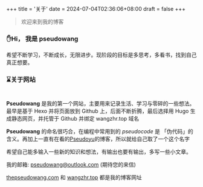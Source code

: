 +++
title = '关于'
date = 2024-07-04T02:36:06+08:00
draft = false
+++

> 欢迎来到我的博客

### ✋Hi， 我是 pseudowang

希望不断学习，不断成长，无限进步。现阶段的目标是多思考，多看书，找到自己真正想要。


### ⌛️关于网站<br><br>


**Pseudowang** 是我的第一个网站，主要用来记录生活、学习与零碎的一些想法。最早是基于 Hexo 并将页面放到 Github 上，后面不断折腾，最后选择用 Hugo 生成静态网页，并托管于 Github 并绑定 wangzhr.top 域名 

**Pseudowang** 的命名很巧合，在编程中常用到的 *pseudocode* 是 「伪代码」的含义。再加上一直有在看的[Pseudoyu](https://www.pseudoyu.com/)的博客，所以就给自己取了一个这个名字

希望自己能多输入一些新的知识和想法，有输出也要有输出，多写一些小文章。


我的邮箱: pseudowang@outlook.com (期待您的来信)


[thepseudowang.com](https://thepseudowang.com) 和 [wangzhr.top](https://wangzhr.top) 都是我的博客网址